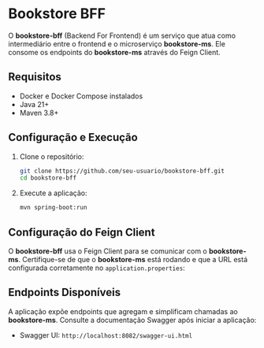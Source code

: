 # Bookstore BFF

O **bookstore-bff** (Backend For Frontend) é um serviço que atua como intermediário entre o frontend e o microserviço **bookstore-ms**. Ele consome os endpoints do **bookstore-ms** através do Feign Client.

## Requisitos

- Docker e Docker Compose instalados
- Java 21+
- Maven 3.8+

## Configuração e Execução

1. Clone o repositório:
   ```sh
   git clone https://github.com/seu-usuario/bookstore-bff.git
   cd bookstore-bff
   ```

2. Execute a aplicação:
   ```sh
   mvn spring-boot:run
   ```

## Configuração do Feign Client

O **bookstore-bff** usa o Feign Client para se comunicar com o **bookstore-ms**. Certifique-se de que o **bookstore-ms** está rodando e que a URL está configurada corretamente no `application.properties`:

## Endpoints Disponíveis

A aplicação expõe endpoints que agregam e simplificam chamadas ao **bookstore-ms**. Consulte a documentação Swagger após iniciar a aplicação:

- Swagger UI: `http://localhost:8082/swagger-ui.html`


